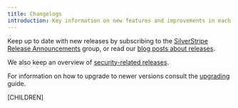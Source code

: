 ```yaml
---
title: Changelogs
introduction: Key information on new features and improvements in each version.
---
```

Keep up to date with new releases by subscribing to the [SilverStripe Release Announcements](https://groups.google.com/group/silverstripe-announce) group,
or read our [blog posts about releases](http://silverstripe.org/blog/tag/release).

We also keep an overview of [security-related releases](http://silverstripe.org/security-releases/).

For information on how to upgrade to newer versions consult the [upgrading](/upgrading) guide.

[CHILDREN]
